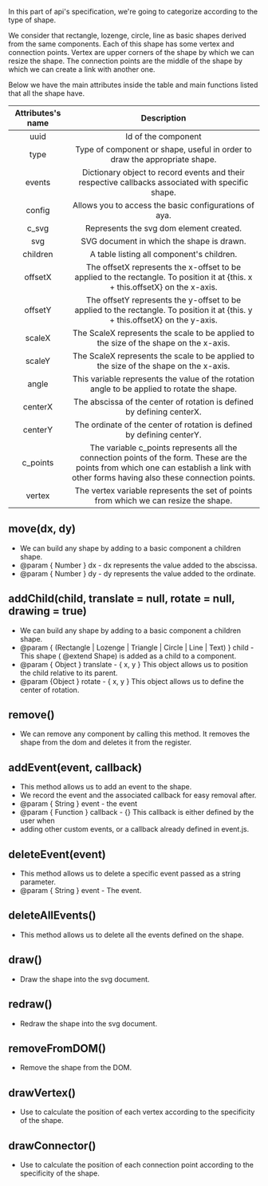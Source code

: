 In this part of api's specification, we're going to categorize according to the type of shape.

We consider that rectangle, lozenge, circle, line as basic shapes derived from the same components.
Each of this shape has some vertex and connection points.
Vertex are upper corners of the shape by which we can resize the shape.
The connection points are the middle of the shape by which we can create a link with another one.

Below we have the main attributes inside the table and main functions listed that all the shape have.

| Attributes's name                         | Description
| :-------------:                           |:-------------:|
| uuid                                      |  Id of the component |
| type                                      | Type of component or shape, useful in order to draw the appropriate shape. |
| events                                    |   Dictionary object to record events and their respective callbacks associated with specific shape.
| config                                    | Allows you to access the basic configurations of aya.    |
| c_svg                                     |      Represents the svg dom element created.    |
| svg                                       | SVG document in which the shape is drawn.     |
| children                                  |   A table listing all component's children.|
| offsetX                                   |      The offsetX represents the x-offset to be applied to the rectangle. To position it at {this. x + this.offsetX} on the x-axis.|
| offsetY                                   |      The offsetY represents the y-offset to be applied to the rectangle. To position it at {this. y + this.offsetX} on the y-axis.|
| scaleX                                    |       The ScaleX represents the scale to be applied to the size of the shape on the x-axis.|
| scaleY                                    |     The ScaleX represents the scale to be applied to the size of the shape on the x-axis.    |
| angle                                     |      This variable represents the value of the rotation angle to be applied to rotate the shape.     |
| centerX                                   |    The abscissa of the center of rotation is defined by defining centerX.   |
| centerY                                   |    The ordinate of the center of rotation is defined by defining centerY.   |
| c_points                                  |   The variable c_points represents all the connection points of the form. These are the points from which one can establish a link with other forms having also these connection points.    |
| vertex                                    |   The vertex variable represents the set of points from which we can resize the shape.  |



## move(dx, dy)

   * We can build any shape by adding to a basic component a children shape.
   * @param { Number } dx -  dx represents the value added to the abscissa.
   * @param { Number } dy  -  dy represents the value added to the ordinate.



## addChild(child, translate = null, rotate = null, drawing = true)

   * We can build any shape by adding to a basic component a children shape.
   * @param { (Rectangle | Lozenge | Triangle | Circle | Line | Text) } child - This shape ( @extend Shape) is added as a child to a component.
   * @param { Object } translate - { x, y } This object allows us to position the child relative to its parent.
   * @param {Object } rotate  - { x, y } This object allows us to define the center of rotation.


## remove()

   * We can remove any component by calling this method.
   It removes the shape from the dom and deletes it from the register.


## addEvent(event, callback)

   * This method allows us to add an event to the shape.
   * We record the event and the associated callback for easy removal after.
   * @param { String } event - the event
   * @param { Function } callback - {} This callback is either defined by the user when
   * adding other custom events, or a callback already defined in event.js.

## deleteEvent(event)

   * This method allows us to delete a specific event passed as a string parameter.
   * @param { String } event - The event.

## deleteAllEvents()

   * This method allows us to delete all the events defined on the shape.

## draw()
* Draw the shape into the svg document.


## redraw()
* Redraw the shape into the svg document.

## removeFromDOM()

* Remove the shape from the DOM.

## drawVertex()

   * Use to calculate the position of each vertex according to the specificity of the shape.

## drawConnector()

   * Use to calculate the position of each connection point according to the specificity of the shape.